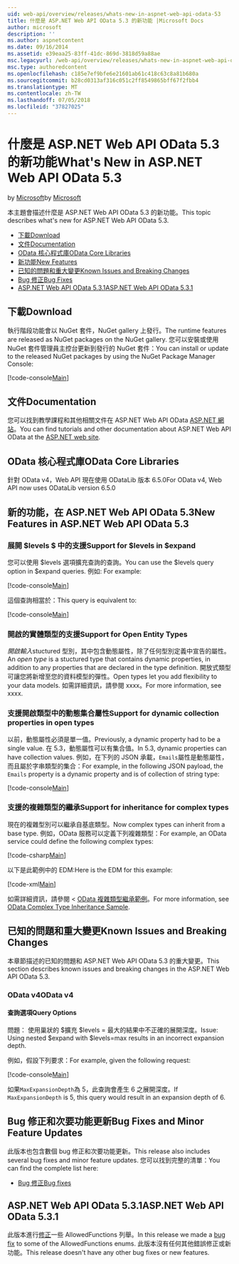 ```yaml
---
uid: web-api/overview/releases/whats-new-in-aspnet-web-api-odata-53
title: 什麼是 ASP.NET Web API OData 5.3 的新功能 |Microsoft Docs
author: microsoft
description: ''
ms.author: aspnetcontent
ms.date: 09/16/2014
ms.assetid: e39eaa25-83ff-41dc-869d-3818d59a88ae
msc.legacyurl: /web-api/overview/releases/whats-new-in-aspnet-web-api-odata-53
msc.type: authoredcontent
ms.openlocfilehash: c185e7ef9bfe6e21601ab61c418c63c8a81b680a
ms.sourcegitcommit: b28cd0313af316c051c2ff8549865bff67f2fbb4
ms.translationtype: MT
ms.contentlocale: zh-TW
ms.lasthandoff: 07/05/2018
ms.locfileid: "37827025"
---
```

<a name="whats-new-in-aspnet-web-api-odata-53"></a><span data-ttu-id="71b21-102">什麼是 ASP.NET Web API OData 5.3 的新功能</span><span class="sxs-lookup"><span data-stu-id="71b21-102">What's New in ASP.NET Web API OData 5.3</span></span>
====================
<span data-ttu-id="71b21-103">by [Microsoft](https://github.com/microsoft)</span><span class="sxs-lookup"><span data-stu-id="71b21-103">by [Microsoft](https://github.com/microsoft)</span></span>

<span data-ttu-id="71b21-104">本主題會描述什麼是 ASP.NET Web API OData 5.3 的新功能。</span><span class="sxs-lookup"><span data-stu-id="71b21-104">This topic describes what's new for ASP.NET Web API OData 5.3.</span></span>

- [<span data-ttu-id="71b21-105">下載</span><span class="sxs-lookup"><span data-stu-id="71b21-105">Download</span></span>](#download)
- [<span data-ttu-id="71b21-106">文件</span><span class="sxs-lookup"><span data-stu-id="71b21-106">Documentation</span></span>](#documentation)
- [<span data-ttu-id="71b21-107">OData 核心程式庫</span><span class="sxs-lookup"><span data-stu-id="71b21-107">OData Core Libraries</span></span>](#corelib)
- [<span data-ttu-id="71b21-108">新功能</span><span class="sxs-lookup"><span data-stu-id="71b21-108">New Features</span></span>](#newf)
- [<span data-ttu-id="71b21-109">已知的問題和重大變更</span><span class="sxs-lookup"><span data-stu-id="71b21-109">Known Issues and Breaking Changes</span></span>](#known-issues)
- [<span data-ttu-id="71b21-110">Bug 修正</span><span class="sxs-lookup"><span data-stu-id="71b21-110">Bug Fixes</span></span>](#bug-fixes)
- [<span data-ttu-id="71b21-111">ASP.NET Web API OData 5.3.1</span><span class="sxs-lookup"><span data-stu-id="71b21-111">ASP.NET Web API OData 5.3.1</span></span>](#OD)

<a id="download"></a>
## <a name="download"></a><span data-ttu-id="71b21-112">下載</span><span class="sxs-lookup"><span data-stu-id="71b21-112">Download</span></span>

<span data-ttu-id="71b21-113">執行階段功能會以 NuGet 套件，NuGet gallery 上發行。</span><span class="sxs-lookup"><span data-stu-id="71b21-113">The runtime features are released as NuGet packages on the NuGet gallery.</span></span> <span data-ttu-id="71b21-114">您可以安裝或使用 NuGet 套件管理員主控台更新到發行的 NuGet 套件：</span><span class="sxs-lookup"><span data-stu-id="71b21-114">You can install or update to the released NuGet packages by using the NuGet Package Manager Console:</span></span>

[!code-console[Main](whats-new-in-aspnet-web-api-odata-53/samples/sample1.cmd)]

<a id="documentation"></a>
## <a name="documentation"></a><span data-ttu-id="71b21-115">文件</span><span class="sxs-lookup"><span data-stu-id="71b21-115">Documentation</span></span>

<span data-ttu-id="71b21-116">您可以找到教學課程和其他相關文件在 ASP.NET Web API OData [ASP.NET 網站](../odata-support-in-aspnet-web-api/index.md)。</span><span class="sxs-lookup"><span data-stu-id="71b21-116">You can find tutorials and other documentation about ASP.NET Web API OData at the [ASP.NET web site](../odata-support-in-aspnet-web-api/index.md).</span></span>

<a id="corelib"></a>
## <a name="odata-core-libraries"></a><span data-ttu-id="71b21-117">OData 核心程式庫</span><span class="sxs-lookup"><span data-stu-id="71b21-117">OData Core Libraries</span></span>

<span data-ttu-id="71b21-118">針對 OData v4，Web API 現在使用 ODataLib 版本 6.5.0</span><span class="sxs-lookup"><span data-stu-id="71b21-118">For OData v4, Web API now uses ODataLib version 6.5.0</span></span>

<a id="newf"></a>
## <a name="new-features-in-aspnet-web-api-odata-53"></a><span data-ttu-id="71b21-119">新的功能，在 ASP.NET Web API OData 5.3</span><span class="sxs-lookup"><span data-stu-id="71b21-119">New Features in ASP.NET Web API OData 5.3</span></span>

### <a name="support-for-levels-in-expand"></a><span data-ttu-id="71b21-120">展開 $levels $ 中的支援</span><span class="sxs-lookup"><span data-stu-id="71b21-120">Support for $levels in $expand</span></span>

<span data-ttu-id="71b21-121">您可以使用 $levels 選項擴充查詢的查詢。</span><span class="sxs-lookup"><span data-stu-id="71b21-121">You can use the $levels query option in $expand queries.</span></span> <span data-ttu-id="71b21-122">例如: </span><span class="sxs-lookup"><span data-stu-id="71b21-122">For example:</span></span>

[!code-console[Main](whats-new-in-aspnet-web-api-odata-53/samples/sample2.cmd)]

<span data-ttu-id="71b21-123">這個查詢相當於：</span><span class="sxs-lookup"><span data-stu-id="71b21-123">This query is equivalent to:</span></span>

[!code-console[Main](whats-new-in-aspnet-web-api-odata-53/samples/sample3.cmd)]

<a id="open-entity-types"></a>
### <a name="support-for-open-entity-types"></a><span data-ttu-id="71b21-124">開啟的實體類型的支援</span><span class="sxs-lookup"><span data-stu-id="71b21-124">Support for Open Entity Types</span></span>

<span data-ttu-id="71b21-125">*開啟輸入*stuctured 型別，其中包含動態屬性，除了任何型別定義中宣告的屬性。</span><span class="sxs-lookup"><span data-stu-id="71b21-125">An *open type* is a stuctured type that contains dynamic properties, in addition to any properties that are declared in the type definition.</span></span> <span data-ttu-id="71b21-126">開放式類型可讓您將新增至您的資料模型的彈性。</span><span class="sxs-lookup"><span data-stu-id="71b21-126">Open types let you add flexibility to your data models.</span></span> <span data-ttu-id="71b21-127">如需詳細資訊，請參閱 xxxx。</span><span class="sxs-lookup"><span data-stu-id="71b21-127">For more information, see xxxx.</span></span>

### <a name="support-for-dynamic-collection-properties-in-open-types"></a><span data-ttu-id="71b21-128">支援開啟類型中的動態集合屬性</span><span class="sxs-lookup"><span data-stu-id="71b21-128">Support for dynamic collection properties in open types</span></span>

<span data-ttu-id="71b21-129">以前，動態屬性必須是單一值。</span><span class="sxs-lookup"><span data-stu-id="71b21-129">Previously, a dynamic property had to be a single value.</span></span> <span data-ttu-id="71b21-130">在 5.3，動態屬性可以有集合值。</span><span class="sxs-lookup"><span data-stu-id="71b21-130">In 5.3, dynamic properties can have collection values.</span></span> <span data-ttu-id="71b21-131">例如，在下列的 JSON 承載，`Emails`屬性是動態屬性，而且屬於字串類型的集合：</span><span class="sxs-lookup"><span data-stu-id="71b21-131">For example, in the following JSON payload, the `Emails` property is a dynamic property and is of collection of string type:</span></span>

[!code-console[Main](whats-new-in-aspnet-web-api-odata-53/samples/sample4.cmd)]

### <a name="support-for-inheritance-for-complex-types"></a><span data-ttu-id="71b21-132">支援的複雜類型的繼承</span><span class="sxs-lookup"><span data-stu-id="71b21-132">Support for inheritance for complex types</span></span>

<span data-ttu-id="71b21-133">現在的複雜型別可以繼承自基底類型。</span><span class="sxs-lookup"><span data-stu-id="71b21-133">Now complex types can inherit from a base type.</span></span> <span data-ttu-id="71b21-134">例如，OData 服務可以定義下列複雜類型：</span><span class="sxs-lookup"><span data-stu-id="71b21-134">For example, an OData service could define the following complex types:</span></span>

[!code-csharp[Main](whats-new-in-aspnet-web-api-odata-53/samples/sample5.cs)]

<span data-ttu-id="71b21-135">以下是此範例中的 EDM:</span><span class="sxs-lookup"><span data-stu-id="71b21-135">Here is the EDM for this example:</span></span>

[!code-xml[Main](whats-new-in-aspnet-web-api-odata-53/samples/sample6.xml?highlight=8,15)]

<span data-ttu-id="71b21-136">如需詳細資訊，請參閱 < [OData 複雜類型繼承範例](http://aspnet.codeplex.com/SourceControl/latest#Samples/WebApi/OData/v4/ODataComplexTypeInheritanceSample/ReadMe.txt)。</span><span class="sxs-lookup"><span data-stu-id="71b21-136">For more information, see [OData Complex Type Inheritance Sample](http://aspnet.codeplex.com/SourceControl/latest#Samples/WebApi/OData/v4/ODataComplexTypeInheritanceSample/ReadMe.txt).</span></span>

<a id="known-issues"></a>
## <a name="known-issues-and-breaking-changes"></a><span data-ttu-id="71b21-137">已知的問題和重大變更</span><span class="sxs-lookup"><span data-stu-id="71b21-137">Known Issues and Breaking Changes</span></span>

<span data-ttu-id="71b21-138">本章節描述的已知的問題和 ASP.NET Web API OData 5.3 的重大變更。</span><span class="sxs-lookup"><span data-stu-id="71b21-138">This section describes known issues and breaking changes in the ASP.NET Web API OData 5.3.</span></span>

### <a name="odata-v4"></a><span data-ttu-id="71b21-139">OData v4</span><span class="sxs-lookup"><span data-stu-id="71b21-139">OData v4</span></span>

#### <a name="query-options"></a><span data-ttu-id="71b21-140">查詢選項</span><span class="sxs-lookup"><span data-stu-id="71b21-140">Query Options</span></span>

<span data-ttu-id="71b21-141">問題： 使用巢狀的 $擴充 $levels = 最大的結果中不正確的展開深度。</span><span class="sxs-lookup"><span data-stu-id="71b21-141">Issue: Using nested $expand with $levels=max results in an incorrect expansion depth.</span></span>

<span data-ttu-id="71b21-142">例如，假設下列要求：</span><span class="sxs-lookup"><span data-stu-id="71b21-142">For example, given the following request:</span></span>

[!code-console[Main](whats-new-in-aspnet-web-api-odata-53/samples/sample7.cmd)]

<span data-ttu-id="71b21-143">如果`MaxExpansionDepth`為 5，此查詢會產生 6 之展開深度。</span><span class="sxs-lookup"><span data-stu-id="71b21-143">If `MaxExpansionDepth` is 5, this query would result in an expansion depth of 6.</span></span>

<a id="bug-fixes"></a>
## <a name="bug-fixes-and-minor-feature-updates"></a><span data-ttu-id="71b21-144">Bug 修正和次要功能更新</span><span class="sxs-lookup"><span data-stu-id="71b21-144">Bug Fixes and Minor Feature Updates</span></span>

<span data-ttu-id="71b21-145">此版本也包含數個 bug 修正和次要功能更新。</span><span class="sxs-lookup"><span data-stu-id="71b21-145">This release also includes several bug fixes and minor feature updates.</span></span> <span data-ttu-id="71b21-146">您可以找到完整的清單：</span><span class="sxs-lookup"><span data-stu-id="71b21-146">You can find the complete list here:</span></span>

- [<span data-ttu-id="71b21-147">Bug 修正</span><span class="sxs-lookup"><span data-stu-id="71b21-147">Bug fixes</span></span>](https://aspnetwebstack.codeplex.com/workitem/list/advanced?keyword=&status=All&type=All&priority=All&release=v5.3%20Beta&assignedTo=All&component=Web%20API|Web%20API%20OData&sortField=AssignedTo&sortDirection=Ascending&page=0&reasonClosed=Fixed)

<a id="OD"></a>
## <a name="aspnet-web-api-odata-531"></a><span data-ttu-id="71b21-148">ASP.NET Web API OData 5.3.1</span><span class="sxs-lookup"><span data-stu-id="71b21-148">ASP.NET Web API OData 5.3.1</span></span>

<span data-ttu-id="71b21-149">此版本進行[修正](https://aspnetwebstack.codeplex.com/workitem/list/advanced?keyword=&amp;status=All&amp;type=All&amp;priority=All&amp;release=v5.3.1%20Beta&amp;assignedTo=All&amp;component=Web%20API%20OData&amp;sortField=LastUpdatedDate&amp;sortDirection=Descending&amp;page=0&amp;reasonClosed=All)一些 AllowedFunctions 列舉。</span><span class="sxs-lookup"><span data-stu-id="71b21-149">In this release we made a [bug fix](https://aspnetwebstack.codeplex.com/workitem/list/advanced?keyword=&amp;status=All&amp;type=All&amp;priority=All&amp;release=v5.3.1%20Beta&amp;assignedTo=All&amp;component=Web%20API%20OData&amp;sortField=LastUpdatedDate&amp;sortDirection=Descending&amp;page=0&amp;reasonClosed=All) to some of the AllowedFunctions enums.</span></span> <span data-ttu-id="71b21-150">此版本沒有任何其他錯誤修正或新功能。</span><span class="sxs-lookup"><span data-stu-id="71b21-150">This release doesn't have any other bug fixes or new features.</span></span>
